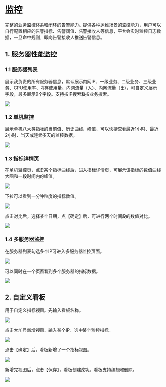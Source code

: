# 监控 #
完整的业务监控体系和闭环的告警能力。提供各种运维场景的监控能力，用户可以自行配置相应的告警指标、告警阀值、告警接收人等信息，平台会实时监控日志数据，一旦命中规则，即向告警接收人推送告警信息。
## 1. 服务器性能监控 ##
### 1.1 服务器列表 ###
展示我负责的所有服务器信息，默认展示内网IP、一级业务、二级业务、三级业务、CPU使用率、内存使用量、内网流量（入）、内网流量（出），可自定义展示字段，最多展示9个字段。支持按IP搜索和按业务搜索。

![](http://i.imgur.com/yTnEcYm.png)
### 1.2 单机监控 ###
展示单机八大类指标的当前值、历史曲线、峰值，可以快捷查看最近1小时、最近2小时、当天或连续多天的监控数据。

![](http://i.imgur.com/8z4gixi.png)
### 1.3 指标详情页 ###
在单机监控页，点击某个指标曲线后，进入指标详情页，可展示该指标的数值曲线大图和一段时间内的峰值。

![](http://i.imgur.com/LWV3Jug.png)

下拉可以看到一分钟粒度的指标数值。

![](http://i.imgur.com/fsk1lvM.png)

点击对比后，选择某个日期，点【确定】后，可进行两个时间段的数值对比。

![](http://i.imgur.com/YIvkr4U.png)
### 1.4 多服务器监控 ###
在服务器列表勾选多个IP可进入多服务器监控页面。

![](http://i.imgur.com/caHTBuS.png)

可以同时在一个页面看到多个服务器的指标数据。

![](http://i.imgur.com/Z5JIrnz.png)
## 2. 自定义看板 ##
用于自定义指标视图。先输入看板名称。

![](http://i.imgur.com/GrbD5wz.png)

点击大加号新增视图，输入某个IP，选中某个监控指标。

![](http://i.imgur.com/rhIMmiy.png)

点击【确定】后，看板新增了一个指标视图。

![](http://i.imgur.com/jxJRcMd.png)

新增完视图后，点击【保存】，看板创建成功。看板支持编辑和删除。

![](http://i.imgur.com/R2qQj93.png)
